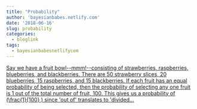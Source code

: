 ```yaml
---
title: "Probability"
author: 'bayesianbabes.netlify.com'
date: '2018-06-16'
slug: probability
categories:
  - bloglink
tags:
  - bayesianbabesnetlifycom
---
```


[Say we have a fruit bowl--mmm!--consisting of strawberries, raspberries, blueberries, and blackberries. There are 50 strawberry slices, 20 blueberries, 15 raspberries, and 15 blackberries. If each fruit has an equal probability of being selected, then the probability of selecting any one fruit is 1 out of the total number of fruit, 100. This gives us a probability of \(\frac{1}{100} \) since 'out of' translates to 'divided...<click to read more>](https://bayesianbabes.netlify.com/post/2018-06-14-probability/)

